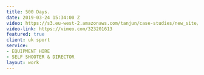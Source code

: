 ```yaml
---
title: 500 Days.
date: 2019-03-24 15:34:00 Z
video: https://s3.eu-west-2.amazonaws.com/tanjun/case-studies/new_site/500-days/reel
video-link: https://vimeo.com/323201613
featured: true
client: uk sport
service:
- EQUIPMENT HIRE
- SELF SHOOTER & DIRECTOR
layout: work
---
```


